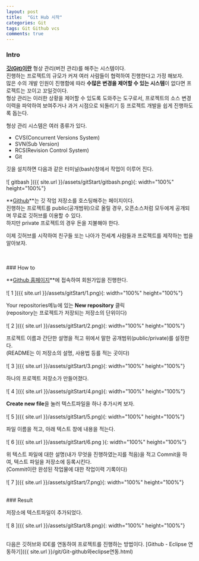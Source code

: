 ```yaml
---
layout: post
title:  "Git Hub 시작"
categories: Git
tags: Git Github vcs
comments: true
---
```


### Intro

**[깃(Git)이란](https://git-scm.com/downloads)** 형상 관리(버전 관리)를 해주는 시스템이다.  
진행하는 프로젝트의 규모가 커져 여러 사람들이 협력하여 진행한다고 가정 해보자.   
많은 수의 개발 인원이 진행함에 따라 **수많은 변경을 제어할 수 있는 시스템**이 없다면 프로젝트는 꼬이고 꼬일것이다.  
형상 관리는 이러한 상황을 제어할 수 있도록 도와주는 도구로서, 프로젝트의 소스 변경 이력을 파악하여 보여주거나 과거 시점으로 되돌리기 등 프로젝트 개발을 쉽게 진행하도록 돕는다.  

형상 관리 시스템은 여러 종류가 있다.  
- CVS(Concurrent Versions System)
- SVN(Sub Version)
- RCS(Revision Control System)
- Git

깃을 설치하면 다음과 같은 터미널(bash)창에서 작업이 이루어 진다.  
<br/>
![ gitbash ]({{ site.url }}/assets/gitStart/gitbash.png){: width="100%" height="100%"}
<br/>

**[Github](https://github.com/)**는 깃 작업 저장소를 호스팅해주는 페이지이다.  
진행하는 프로젝트를 public(공개범위)으로 올릴 경우, 오픈소스처럼 모두에게 공개되며 무료로 깃허브를 이용할 수 있다.  
하지만 private 프로젝트의 경우 돈을 지불해야 한다.  

이제 깃허브를 시작하여 친구들 또는 나아가 전세계 사람들과 프로젝트를 제작하는 법을 알아보자.  

<br/>
<br/>
### How to

**[Github 홈페이지](https://github.com/)**에 접속하여 회원가입을 진행한다.  
<br/>
![ 1 ]({{ site.url }}/assets/gitStart/1.png){: width="100%" height="100%"}
<br/>

Your repositories메뉴에 있는 **New repository** 클릭  
(repository는 프로젝트가 저장되는 저장소의 단위이다)  
<br/>
![ 2 ]({{ site.url }}/assets/gitStart/2.png){: width="100%" height="100%"}
<br/>

프로젝트 이름과 간단한 설명을 적고 위에서 말한 공개범위(public/private)를 설정한다.  
(README는 이 저장소의 설명, 사용법 등를 적는 곳이다)  
<br/>
![ 3 ]({{ site.url }}/assets/gitStart/3.png){: width="100%" height="100%"}
<br/>

하나의 프로젝트 저장소가 만들어졌다.  
<br/>
![ 4 ]({{ site.url }}/assets/gitStart/4.png){: width="100%" height="100%"}
<br/>

**Create new file**을 눌러 텍스트파일을 하나 추가시켜 보자.  
<br/>
![ 5 ]({{ site.url }}/assets/gitStart/5.png){: width="100%" height="100%"}
<br/>

파일 이름을 적고, 아래 텍스트 창에 내용을 적는다.  
<br/>
![ 6 ]({{ site.url }}/assets/gitStart/6.png ){: width="100%" height="100%"}
<br/>

위 텍스트 파일에 대한 설명(내가 무엇을 진행하였는지를 적음)을 적고 Commit을 하여, 텍스트 파일을 저장소에 등록시킨다.  
(Commit이란 완성된 작업물에 대한 작업이력 기록이다)  
<br/>
![ 7 ]({{ site.url }}/assets/gitStart/7.png){: width="100%" height="100%"}
<br/>

<br/>
### Result

저장소에 텍스트파일이 추가되었다.  
<br/>
![ 8 ]({{ site.url }}/assets/gitStart/8.png){: width="100%" height="100%"}
<br/>

<br/>
다음은 깃허브와 IDE를 연동하여 프로젝트를 진행하는 방법이다. 
 [Github - Eclipse 연동하기]({{ site.url }}/git/Git-github와eclipse연동.html)
